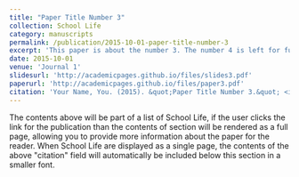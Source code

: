 ```yaml
---
title: "Paper Title Number 3"
collection: School Life
category: manuscripts
permalink: /publication/2015-10-01-paper-title-number-3
excerpt: 'This paper is about the number 3. The number 4 is left for future work.'
date: 2015-10-01
venue: 'Journal 1'
slidesurl: 'http://academicpages.github.io/files/slides3.pdf'
paperurl: 'http://academicpages.github.io/files/paper3.pdf'
citation: 'Your Name, You. (2015). &quot;Paper Title Number 3.&quot; <i>Journal 1</i>. 1(3).'
---
```


The contents above will be part of a list of School Life, if the user clicks the link for the publication than the contents of section will be rendered as a full page, allowing you to provide more information about the paper for the reader. When School Life are displayed as a single page, the contents of the above "citation" field will automatically be included below this section in a smaller font.